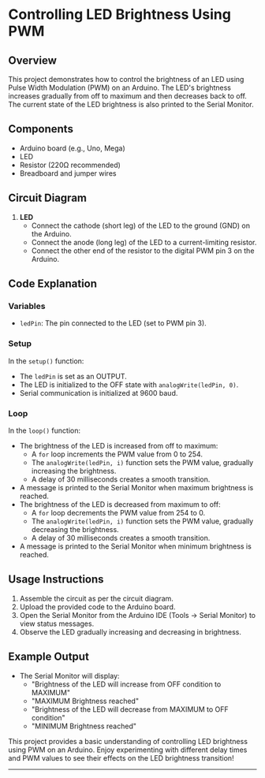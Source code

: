 # Controlling LED Brightness Using PWM

## Overview

This project demonstrates how to control the brightness of an LED using Pulse Width Modulation (PWM) on an Arduino. The LED's brightness increases gradually from off to maximum and then decreases back to off. The current state of the LED brightness is also printed to the Serial Monitor.

## Components

- Arduino board (e.g., Uno, Mega)
- LED
- Resistor (220Ω recommended)
- Breadboard and jumper wires

## Circuit Diagram

1. **LED**
   - Connect the cathode (short leg) of the LED to the ground (GND) on the Arduino.
   - Connect the anode (long leg) of the LED to a current-limiting resistor.
   - Connect the other end of the resistor to the digital PWM pin 3 on the Arduino.

## Code Explanation

### Variables

- `ledPin`: The pin connected to the LED (set to PWM pin 3).

### Setup

In the `setup()` function:
- The `ledPin` is set as an OUTPUT.
- The LED is initialized to the OFF state with `analogWrite(ledPin, 0)`.
- Serial communication is initialized at 9600 baud.

### Loop

In the `loop()` function:
- The brightness of the LED is increased from off to maximum:
  - A `for` loop increments the PWM value from 0 to 254.
  - The `analogWrite(ledPin, i)` function sets the PWM value, gradually increasing the brightness.
  - A delay of 30 milliseconds creates a smooth transition.
- A message is printed to the Serial Monitor when maximum brightness is reached.
- The brightness of the LED is decreased from maximum to off:
  - A `for` loop decrements the PWM value from 254 to 0.
  - The `analogWrite(ledPin, i)` function sets the PWM value, gradually decreasing the brightness.
  - A delay of 30 milliseconds creates a smooth transition.
- A message is printed to the Serial Monitor when minimum brightness is reached.

## Usage Instructions

1. Assemble the circuit as per the circuit diagram.
2. Upload the provided code to the Arduino board.
3. Open the Serial Monitor from the Arduino IDE (Tools -> Serial Monitor) to view status messages.
4. Observe the LED gradually increasing and decreasing in brightness.

## Example Output

- The Serial Monitor will display:
  - "Brightness of the LED will increase from OFF condition to MAXIMUM"
  - "MAXIMUM Brightness reached"
  - "Brightness of the LED will decrease from MAXIMUM to OFF condition"
  - "MINIMUM Brightness reached"

This project provides a basic understanding of controlling LED brightness using PWM on an Arduino. Enjoy experimenting with different delay times and PWM values to see their effects on the LED brightness transition!

---

